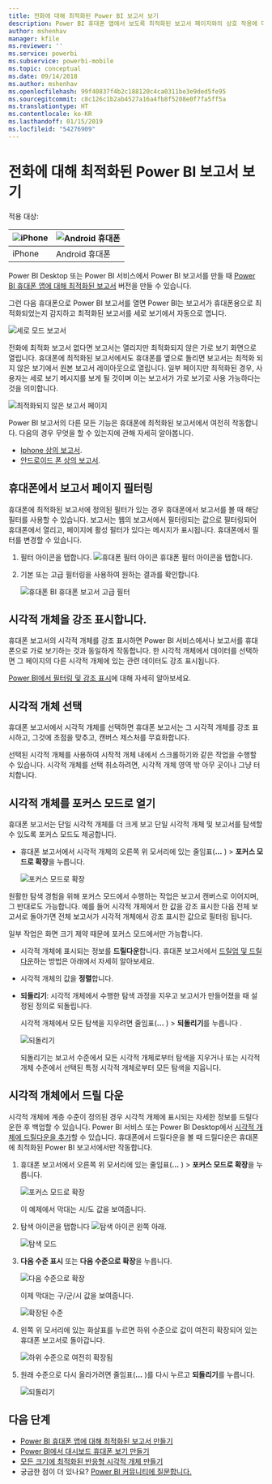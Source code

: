 ```yaml
---
title: 전화에 대해 최적화된 Power BI 보고서 보기
description: Power BI 휴대폰 앱에서 보도록 최적화된 보고서 페이지와의 상호 작용에 대해 알아봅니다.
author: mshenhav
manager: kfile
ms.reviewer: ''
ms.service: powerbi
ms.subservice: powerbi-mobile
ms.topic: conceptual
ms.date: 09/14/2018
ms.author: mshenhav
ms.openlocfilehash: 99f40837f4b2c188120c4ca0311be3e9ded5fe95
ms.sourcegitcommit: c8c126c1b2ab4527a16a4fb8f5208e0f7fa5ff5a
ms.translationtype: HT
ms.contentlocale: ko-KR
ms.lasthandoff: 01/15/2019
ms.locfileid: "54276909"
---
```

# <a name="view-power-bi-reports-optimized-for-your-phone"></a>전화에 대해 최적화된 Power BI 보고서 보기

적용 대상:

| ![iPhone](./media/mobile-apps-view-phone-report/ios-logo-40-px.png) | ![Android 휴대폰](./media/mobile-apps-view-phone-report/android-logo-40-px.png) |
|:--- |:--- |
| iPhone |Android 휴대폰 |

Power BI Desktop 또는 Power BI 서비스에서 Power BI 보고서를 만들 때 [Power BI 휴대폰 앱에 대해 최적화된 보고서](../../desktop-create-phone-report.md) 버전을 만들 수 있습니다.

그런 다음 휴대폰으로 Power BI 보고서를 열면 Power BI는 보고서가 휴대폰용으로 최적화되었는지 감지하고 최적화된 보고서를 세로 보기에서 자동으로 엽니다.

![세로 모드 보고서](./media/mobile-apps-view-phone-report/07-power-bi-phone-report-portrait.png)

전화에 최적화 보고서 없다면 보고서는 열리지만 최적화되지 않은 가로 보기 화면으로 열립니다. 휴대폰에 최적화된 보고서에서도 휴대폰를 옆으로 돌리면 보고서는 최적화 되지 않은 보기에서 원본 보고서 레이아웃으로 열립니다. 일부 페이지만 최적화된 경우, 사용자는 세로 보기 메시지를 보게 될 것이며 이는 보고서가 가로 보기로 사용 가능하다는 것을 의미합니다.

![최적화되지 않은 보고서 페이지](./media/mobile-apps-view-phone-report/06-power-bi-phone-report-page-not-optimized.png)

Power BI 보고서의 다른 모든 기능은 휴대폰에 최적화된 보고서에서 여전히 작동합니다. 다음의 경우 무엇을 할 수 있는지에 관해 자세히 알아봅니다.

* [Iphone 상의 보고서](mobile-reports-in-the-mobile-apps.md). 
* [안드로이드 폰 상의 보고서](mobile-reports-in-the-mobile-apps.md).

## <a name="filter-the-report-page-on-a-phone"></a>휴대폰에서 보고서 페이지 필터링
휴대폰에 최적화된 보고서에 정의된 필터가 있는 경우 휴대폰에서 보고서를 볼 때 해당 필터를 사용할 수 있습니다. 보고서는 웹의 보고서에서 필터링되는 값으로 필터링되어 휴대폰에서 열리고, 페이지에 활성 필터가 있다는 메시지가 표시됩니다. 휴대폰에서 필터를 변경할 수 있습니다.

1. 필터 아이콘을 탭합니다. ![휴대폰 필터 아이콘](./media/mobile-apps-view-phone-report/power-bi-phone-filter-icon.png) 휴대폰 필터 아이콘을 탭합니다. 
2. 기본 또는 고급 필터링을 사용하여 원하는 결과를 확인합니다.
   
    ![휴대폰 BI 휴대폰 보고서 고급 필터](./media/mobile-apps-view-phone-report/power-bi-iphone-advanced-filter-toronto.gif)

## <a name="cross-highlight-visuals"></a>시각적 개체을 강조 표시합니다.
휴대폰 보고서의 시각적 개체를 강조 표시하면 Power BI 서비스에서나 보고서를 휴대폰으로 가로 보기하는 것과 동일하게 작동합니다. 한 시각적 개체에서 데이터를 선택하면 그 페이지의 다른 시각적 개체에 있는 관련 데이터도 강조 표시됩니다.

[Power BI에서 필터링 및 강조 표시](../../power-bi-reports-filters-and-highlighting.md)에 대해 자세히 알아보세요.

## <a name="select-visuals"></a>시각적 개체 선택
휴대폰 보고서에서 시각적 개체를 선택하면 휴대폰 보고서는 그 시각적 개체를 강조 표시하고, 그것에 초점을 맞추고, 캔버스 제스처를 무효화합니다.

선택된 시각적 개체를 사용하여 시작적 개체 내에서 스크롤하기와 같은 작업을 수행할 수 있습니다. 시각적 개체를 선택 취소하려면, 시각적 개체 영역 밖 아무 곳이나 그냥 터치합니다.

## <a name="open-visuals-in-focus-mode"></a>시각적 개체를 포커스 모드로 열기
휴대폰 보고서는 단일 시각적 개체를 더 크게 보고 단일 시각적 개체 및 보고서를 탐색할 수 있도록 포커스 모드도 제공합니다.

* 휴대폰 보고서에서 시각적 개체의 오른쪽 위 모서리에 있는 줄임표(**...** ) > **포커스 모드로 확장**을 누릅니다.
  
    ![포커스 모드로 확장](././media/mobile-apps-view-phone-report/power-bi-phone-report-focus-mode.png)

원활한 탐색 경험을 위해 포커스 모드에서 수행하는 작업은 보고서 캔버스로 이어지며, 그 반대로도 가능합니다. 예를 들어 시각적 개체에서 한 값을 강조 표시한 다음 전체 보고서로 돌아가면 전체 보고서가 시각적 개체에서 강조 표시한 값으로 필터링 됩니다.

일부 작업은  화면 크기 제약 때문에 포커스 모드에서만 가능합니다.

* 시각적 개체에 표시되는 정보를 **드릴다운**합니다. 휴대폰 보고서에서 [드릴업 및 드릴다운](mobile-apps-view-phone-report.md#drill-down-in-a-visual)하는 방법은 아래에서 자세히 알아보세요.
* 시각적 개체의 값을 **정렬**합니다.
* **되돌리기**: 시각적 개체에서 수행한 탐색 과정을 지우고 보고서가 만들어졌을 때 설정된 정의로 되돌립니다.
  
    시각적 개체에서 모든 탐색을 지우려면 줄임표(**...** ) > **되돌리기**를 누릅니다 .
  
    ![되돌리기](././media/mobile-apps-view-phone-report/power-bi-phone-report-revert-levels.png)
  
    되돌리기는 보고서 수준에서 모든 시각적 개체로부터 탐색을 지우거나 또는 시각적 개체 수준에서 선택된 특정 시각적 개체로부터 모든 탐색을 지웁니다.   

## <a name="drill-down-in-a-visual"></a>시각적 개체에서 드릴 다운
시각적 개체에 계층 수준이 정의된 경우 시각적 개체에 표시되는 자세한 정보를 드릴다운한 후 백업할 수 있습니다. Power BI 서비스 또는 Power BI Desktop에서 [시각적 개체에 드릴다운을 추가](../end-user-drill.md)할 수 있습니다. 휴대폰에서 드릴다운을 볼 때 드릴다운은 휴대폰에 최적화된 Power BI 보고서에서만 작동합니다. 

1. 휴대폰 보고서에서 오른쪽 위 모서리에 있는 줄임표(**...** ) > **포커스 모드로 확장**을 누릅니다.
   
    ![포커스 모드로 확장](././media/mobile-apps-view-phone-report/power-bi-phone-report-focus-mode.png)
   
    이 예제에서 막대는 시/도 값을 보여줍니다.
2. 탐색 아이콘을 탭합니다 ![탐색 아이콘](./media/mobile-apps-view-phone-report/power-bi-phone-report-explore-icon.png) 왼쪽 아래.
   
    ![탐색 모드](./media/mobile-apps-view-phone-report/power-bi-phone-report-explore-mode.png)
3. **다음 수준 표시** 또는 **다음 수준으로 확장**을 누릅니다.
   
    ![다음 수준으로 확장](./media/mobile-apps-view-phone-report/power-bi-phone-report-expand-levels.png)
   
    이제 막대는 구/군/시 값을 보여줍니다.
   
    ![확장된 수준](./media/mobile-apps-view-phone-report/power-bi-phone-report-expanded-levels.png)
4. 왼쪽 위 모서리에 있는 화살표를 누르면 하위 수준으로 값이 여전히 확장되어 있는 휴대폰 보고서로 돌아갑니다.
   
    ![하위 수준으로 여전히 확장됨](./media/mobile-apps-view-phone-report/power-bi-back-to-phone-report-expanded-levels.png)
5. 원래 수준으로 다시 올라가려면 줄임표(**...** )를 다시 누르고 **되돌리기**를 누릅니다.
   
    ![되돌리기](././media/mobile-apps-view-phone-report/power-bi-phone-report-revert-levels.png)

## <a name="next-steps"></a>다음 단계
* [Power BI 휴대폰 앱에 대해 최적화된 보고서 만들기](../../desktop-create-phone-report.md)
* [Power BI에서 대시보드 휴대폰 보기 만들기](../../service-create-dashboard-mobile-phone-view.md)
* [모든 크기에 최적화된 반응형 시각적 개체 만들기](../../visuals/desktop-create-responsive-visuals.md)
* 궁금한 점이 더 있나요? [Power BI 커뮤니티에 질문합니다.](http://community.powerbi.com/)

